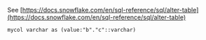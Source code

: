 See [https://docs.snowflake.com/en/sql-reference/sql/alter-table](https://docs.snowflake.com/en/sql-reference/sql/alter-table)
```
mycol varchar as (value:"b"."c"::varchar)
```
